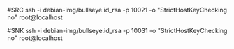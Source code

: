 #SRC
ssh -i debian-img/bullseye.id_rsa -p 10021 -o "StrictHostKeyChecking no" root@localhost

#SNK
ssh -i debian-img/bullseye.id_rsa -p 10031 -o "StrictHostKeyChecking no" root@localhost
